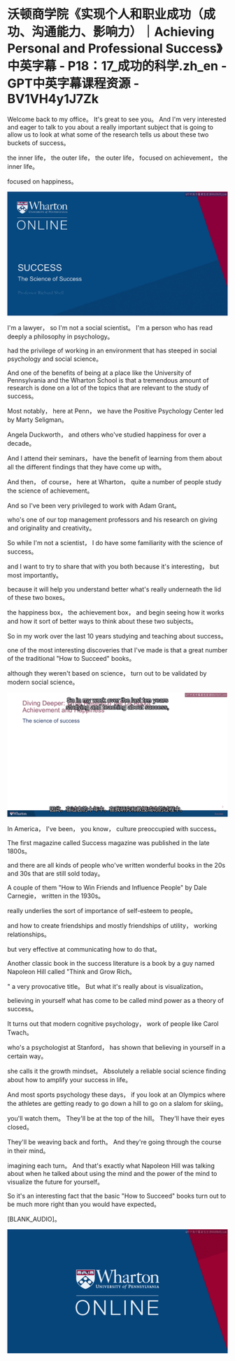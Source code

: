# 沃顿商学院《实现个人和职业成功（成功、沟通能力、影响力）｜Achieving Personal and Professional Success》中英字幕 - P18：17_成功的科学.zh_en - GPT中英字幕课程资源 - BV1VH4y1J7Zk

 Welcome back to my office。 It's great to see you。 And I'm very interested and eager to talk to you about a really important subject that is going to allow us to look at what some of the research tells us about these two buckets of success。

 the inner life， the outer life， the outer life， focused on achievement， the inner life。

 focused on happiness。

![](img/cf842ea92a005eaf4c8412c8f3d45ee2_1.png)

 I'm a lawyer， so I'm not a social scientist。 I'm a person who has read deeply a philosophy in psychology。

 had the privilege of working in an environment that has steeped in social psychology and social science。

 And one of the benefits of being at a place like the University of Pennsylvania and the Wharton School is that a tremendous amount of research is done on a lot of the topics that are relevant to the study of success。

 Most notably， here at Penn， we have the Positive Psychology Center led by Marty Seligman。

 Angela Duckworth， and others who've studied happiness for over a decade。

 And I attend their seminars， have the benefit of learning from them about all the different findings that they have come up with。

 And then， of course， here at Wharton， quite a number of people study the science of achievement。

 And so I've been very privileged to work with Adam Grant。

 who's one of our top management professors and his research on giving and originality and creativity。

 So while I'm not a scientist， I do have some familiarity with the science of success。

 and I want to try to share that with you both because it's interesting， but most importantly。

 because it will help you understand better what's really underneath the lid of these two boxes。

 the happiness box， the achievement box， and begin seeing how it works and how it sort of better ways to think about these two subjects。

 So in my work over the last 10 years studying and teaching about success。

 one of the most interesting discoveries that I've made is that a great number of the traditional "How to Succeed" books。

 although they weren't based on science， turn out to be validated by modern social science。



![](img/cf842ea92a005eaf4c8412c8f3d45ee2_3.png)

 In America， I've been， you know， culture preoccupied with success。

 The first magazine called Success magazine was published in the late 1800s。

 and there are all kinds of people who've written wonderful books in the 20s and 30s that are still sold today。

 A couple of them "How to Win Friends and Influence People" by Dale Carnegie， written in the 1930s。

 really underlies the sort of importance of self-esteem to people。

 and how to create friendships and mostly friendships of utility， working relationships。

 but very effective at communicating how to do that。

 Another classic book in the success literature is a book by a guy named Napoleon Hill called "Think and Grow Rich。

" a very provocative title。 But what it's really about is visualization。

 believing in yourself what has come to be called mind power as a theory of success。

 It turns out that modern cognitive psychology， work of people like Carol Twach。

 who's a psychologist at Stanford， has shown that believing in yourself in a certain way。

 she calls it the growth mindset。 Absolutely a reliable social science finding about how to amplify your success in life。

 And most sports psychology these days， if you look at an Olympics where the athletes are getting ready to go down a hill to go on a slalom for skiing。

 you'll watch them。 They'll be at the top of the hill。 They'll have their eyes closed。

 They'll be weaving back and forth。 And they're going through the course in their mind。

 imagining each turn。 And that's exactly what Napoleon Hill was talking about when he talked about using the mind and the power of the mind to visualize the future for yourself。

 So it's an interesting fact that the basic "How to Succeed" books turn out to be much more right than you would have expected。

 [BLANK_AUDIO]。

![](img/cf842ea92a005eaf4c8412c8f3d45ee2_5.png)